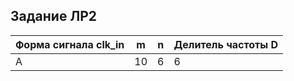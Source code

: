 ## Задание ЛР2 ##
| Форма сигнала clk_in | m | n | Делитель частоты D |
| -------------------- | - | - | ------------------ |
| А                    | 10| 6 | 6                  | 
